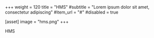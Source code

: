 +++
weight = 120
title = "HMS"
#subtitle = "Lorem ipsum dolor sit amet, consectetur adipiscing"
#item_url = "#"
#disabled = true

[asset]
  image = "hms.png"
+++

HMS

